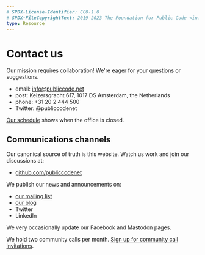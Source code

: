 ```yaml
---
# SPDX-License-Identifier: CC0-1.0
# SPDX-FileCopyrightText: 2019-2023 The Foundation for Public Code <info@publiccode.net>
type: Resource
---
```


# Contact us

Our mission requires collaboration! We're eager for your questions or suggestions.

+ email: <info@publiccode.net>
+ post: Keizersgracht 617, 1017 DS Amsterdam, the Netherlands
+ phone: +31 20 2 444 500
+ Twitter: @publiccodenet

[Our schedule](yearly-schedule.md) shows when the office is closed.

## Communications channels

Our canonical source of truth is this website. Watch us work and join our discussions at:

+ [github.com/publiccodenet](https://github.com/publiccodenet/)

We publish our news and announcements on:

+ [our mailing list](https://odoo.publiccode.net/survey/start/594b9243-c7e5-4bc1-8714-35137c971842)
+ [our blog](https://blog.publiccode.net/)
+ Twitter
+ LinkedIn

We very occasionally update our Facebook and Mastodon pages.

We hold two community calls per month. [Sign up for community call invitations](https://forms.gle/gn7wR2Eaxbv5g1BF9).
